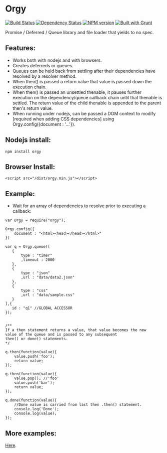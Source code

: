 Orgy
====

[![Build Status](https://travis-ci.org/tecfu/orgy.svg?branch=master)](https://travis-ci.org/tecfu/orgy) [![Dependency Status](https://david-dm.org/tecfu/orgy.png)](https://david-dm.org/tecfu/orgy) [![NPM version](https://badge.fury.io/js/orgy.svg)](http://badge.fury.io/js/orgy) [![Built with Grunt](https://cdn.gruntjs.com/builtwith.png)](http://gruntjs.com/)

Promise / Deferred / Queue library and file loader that yields to no spec.  

## Features:
- Works both with nodejs and with browsers. 
- Creates deferreds or queues.
- Queues can be held back from settling after their dependencies have resolved by a resolver method. 
- When then() is passed a return value that value is passed down the execution chain.
- When then() is passed an unsettled thenable, it pauses further execution on the dependency/queue callback chain until that thenable is settled. The return value of the child thenable is appended to the parent then's return value.
- When running under nodejs, can be passed a DOM context to modify [required when adding CSS dependencies] using Orgy.config({document : '<html>...</html>'}). 

## Nodejs install:

```
npm install orgy
```

## Browser Install:

```
<script src="/dist/orgy.min.js"></script>
```

## Example:

- Wait for an array of dependencies to resolve prior to executing a callback:


```
var Orgy = require("orgy");

Orgy.config({
    document : "<html><head></head></html>"
})

var q = Orgy.queue([
   {
       type : "timer"
       ,timeout : 2000
   },
   {
       type : "json"
       ,url : "data/data2.json"
   },
   {
       type : "css"
       ,url : "data/sample.css"
   }
],{
   id : "q1" //GLOBAL ACCESSOR
});


/**
If a then statement returns a value, that value becomes the new 
value of the queue and is passed to any subsequent
then() or done() statements.
*/

q.then(function(value){
    value.push('foo');
    return value;
});

q.then(function(value){
    value.pop(); //'foo'
    value.push('bar');
    return value;
});

q.done(function(value){ 
    //Done value is carried from last then .then() statement.
    console.log('Done');
    console.log(value);
});
```

## More examples:

[Here](https://github.com/tecfu/orgy/tree/master/demos).
